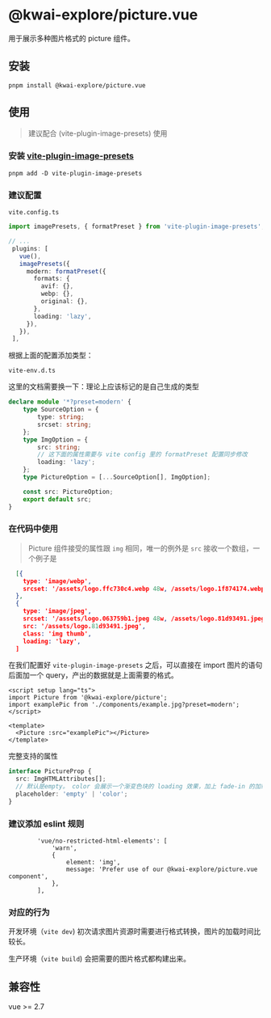 # @kwai-explore/picture.vue

用于展示多种图片格式的 picture 组件。

## 安装

`pnpm install @kwai-explore/picture.vue`

## 使用

> 建议配合 (vite-plugin-image-presets) 使用

### 安装 [vite-plugin-image-presets](github.com/ElMassimo/vite-plugin-image-presets)

`pnpm add -D vite-plugin-image-presets`

### 建议配置

`vite.config.ts`

```ts
import imagePresets, { formatPreset } from 'vite-plugin-image-presets';

// ...
 plugins: [
   vue(),
   imagePresets({
     modern: formatPreset({
       formats: {
         avif: {},
         webp: {},
         original: {},
       },
       loading: 'lazy',
     }),
   }),
 ],
```

根据上面的配置添加类型：

`vite-env.d.ts`

这里的文档需要换一下：理论上应该标记的是自己生成的类型

```ts
declare module '*?preset=modern' {
    type SourceOption = {
        type: string;
        srcset: string;
    };
    type ImgOption = {
        src: string;
        // 这下面的属性需要与 vite config 里的 formatPreset 配置同步修改
        loading: 'lazy';
    };
    type PictureOption = [...SourceOption[], ImgOption];

    const src: PictureOption;
    export default src;
}
```

### 在代码中使用

> Picture 组件接受的属性跟 `img` 相同，唯一的例外是 `src` 接收一个数组，一个例子是

```json
  [{
    type: 'image/webp',
    srcset: '/assets/logo.ffc730c4.webp 48w, /assets/logo.1f874174.webp 96w',
  },
  {
    type: 'image/jpeg',
    srcset: '/assets/logo.063759b1.jpeg 48w, /assets/logo.81d93491.jpeg 96w',
    src: '/assets/logo.81d93491.jpeg',
    class: 'img thumb',
    loading: 'lazy',
  ]
```

在我们配置好 `vite-plugin-image-presets` 之后，可以直接在 import 图片的语句后面加一个 query，产出的数据就是上面需要的格式。

```vue
<script setup lang="ts">
import Picture from '@kwai-explore/picture';
import examplePic from './components/example.jpg?preset=modern';
</script>

<template>
  <Picture :src="examplePic"></Picture>
</template>
```

完整支持的属性

```ts
interface PictureProp {
  src: ImgHTMLAttributes[];
  // 默认是empty。 color 会展示一个渐变色块的 loading 效果，加上 fade-in 的加载成功的渐变效果。
  placeholder: 'empty' | 'color';
}
```

### 建议添加 eslint 规则

```
        'vue/no-restricted-html-elements': [
            'warn',
            {
                element: 'img',
                message: 'Prefer use of our @kwai-explore/picture.vue component',
            },
        ],
```

### 对应的行为

开发环境（`vite dev`) 初次请求图片资源时需要进行格式转换，图片的加载时间比较长。

生产环境（`vite build`) 会把需要的图片格式都构建出来。

## 兼容性

vue >= 2.7
